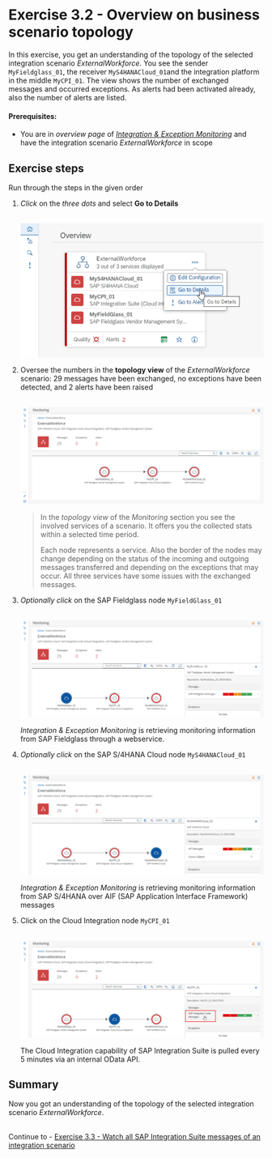 # Exercise 3.2 - Overview on business scenario topology

In this exercise, you get an understanding of the topology of the selected integration scenario *ExternalWorkforce*. You see the sender `MyFieldglass_01`, the receiver `MyS4HANACloud_01`and the integration platform in the middle `MyCPI_01`. The view shows the number of exchanged messages and occurred exceptions. As alerts had been activated already, also the number of alerts are listed.

#### Prerequisites:

- You are in *overview page* of [*Integration & Exception Monitoring*](https://teched22-cloudalm-003.eu10.alm.cloud.sap/shell/run?sap-ui-app-id=com.sap.crun.imapp.ui#/Home) and have the integration scenario *ExternalWorkforce* in scope

## Exercise steps

Run through the steps in the given order

1.	*Click* on the *three dots* and select **Go to Details** 

    <br>![](/exercises/ex3/images/IMOverviewSwitchToDetails.png) 

2.	Oversee the numbers in the **topology view** of the *ExternalWorkforce* scenario: 29 messages have been exchanged, no exceptions have been detected, and 2 alerts have been raised

    <br>![](/exercises/ex3/images/IMWorkforceTopology.png) 

    >
    > In the *topology view* of the *Monitoring* section you see the involved services of a scenario. It offers you the collected stats within a selected time period.
    >
    > Each node represents a service. Also the border of the nodes may change depending on the status of the incoming and outgoing messages transferred and depending on the exceptions that may occur. All three services have some issues with the exchanged messages.
    >

3.	*Optionally* *click* on the SAP Fieldglass node `MyFieldGlass_01`

    <br>![](/exercises/ex3/images/IMWorkforceTopoFieldglass.png) 

    *Integration & Exception Monitoring* is retrieving monitoring information from SAP Fieldglass through a webservice.

4.	*Optionally* *click* on the SAP S/4HANA Cloud node `MyS4HANACloud_01`

    <br>![](/exercises/ex3/images/IMWorkforceTopoS4.png) 

    *Integration & Exception Monitoring* is retrieving monitoring information from SAP S/4HANA over AIF (SAP Application Interface Framework) messages

5.	Click on the Cloud Integration node `MyCPI_01`

    <br>![](/exercises/ex3/images/IMWorkforceTopoCPI.png) 
   
    The Cloud Integration capability of SAP Integration Suite is pulled every 5 minutes via an internal OData API. 

## Summary

Now you got an understanding of the topology of the selected integration scenario *ExternalWorkforce*.

<br>Continue to - [Exercise 3.3 - Watch all SAP Integration Suite messages of an integration scenario](/exercises/ex3/ex33/)
